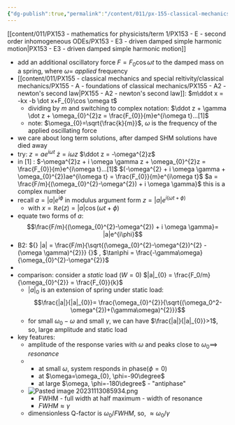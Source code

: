 ```yaml
---
{"dg-publish":true,"permalink":"/content/011/px-155-classical-mechanics-and-special-reltivity/classical-mechanics/px-155-d-simple-harmonic-motion/px-155-d9-driven-damped-simple-harmonic-motion/","created":"2024-10-01T18:27:09.666+01:00","updated":"2024-11-26T19:56:00.233+00:00"}
---
```


[[content/011/PX153 - mathematics for physicists/term 1/PX153 - E - second order inhomogeneous ODEs/PX153 - E3 - driven damped simple harmonic motion\|PX153 - E3 - driven damped simple harmonic motion]]
- add an additional oscillatory force $F=F_{0}\cos\omega t$ to the damped mass on a spring, where $\omega =$ *applied* frequency
- [[content/011/PX155 - classical mechanics and special reltivity/classical mechanics/PX155 - A - foundations of classical mechanics/PX155 - A2 - newton's second law\|PX155 - A2 - newton's second law]]: $m\ddot x = -kx -b \dot x+F_{0}\cos \omega t$
	- dividing by $m$ and switching to complex notation:
		$\ddot z + \gamma \dot z + \omega_{0}^{2}z = \frac{F_{0}}{m}e^{i\omega t}...[1]$
	- note: $\omega_{0}=\sqrt{\frac{k}{m}}$, $\omega$ is the frequency of the applied oscillating force
- we care about long term solutions, after damped SHM solutions have died away
- try: $z=ae^{i\omega t}$
		$\dot z = i\omega z$
		$\ddot z = -\omega^{2}z$
- in [1] : $-\omega^{2}z + i \omega \gamma z + \omega_{0}^{2}z = \frac{F_{0}}{m}e^{i\omega t}...[1]$ 
		$(-\omega^{2} + i \omega \gamma + \omega_{0}^{2})ae^{i\omega t} = \frac{F_{0}}{m}e^{i\omega t}$
		$a = \frac{F/m}{(\omega_{0}^{2}-\omega^{2}) + i \omega \gamma}$ this is a complex number
- recall $a=|a|e^{i\phi}$ in modulus argument form
		$z = |a|e^{i(\omega t+\phi)}$
	- with $x= \mathbb Re (z) = |a|\cos(\omega t+\phi)$
- equate two forms of $a$:
$$\frac{F/m}{(\omega_{0}^{2}-\omega^{2}) + i \omega \gamma}= |a|e^{i\phi}$$
- B2: ${} |a| = \frac{F/m}{\sqrt{(\omega_{0}^{2}-\omega^{2})^{2} - (\omega \gamma)^{2}}} {}$ , $\tan\phi = \frac{-\gamma\omega}{\omega_{0}^{2}-\omega^{2}}$
-
- comparison: consider a *static* load ($W=0$)
		$|a|_{0} = \frac{F_0/m}{\omega_{0}^{2}} = \frac{F_{0}}{k}$
	- $|a|_0$ is an extension of spring under static load:
$$\frac{|a|}{|a|_{0}}= \frac{\omega_{0}^{2}}{\sqrt{(\omega_0^2-\omega^{2})+(\gamma\omega)^{2}}}$$
	- for small $\omega_{0}-\omega$ and small $\gamma$, we can have $\frac{|a|}{|a|_{0}}>1$, so, large amplitude and static load
- key features: 
	- amplitude of the response varies with $\omega$ and peaks close to $\omega_{0} \implies$ *resonance*
	- 
		- at small $\omega$, system responds in phase($\phi=0$)
		- at $\omega=\omega_{0}, \phi=-90\degree$  
		- at large $\omega, \phi=-180\degree$  - "antiphase"
	- ![Pasted image 20231113085934.png](/img/user/pics/Pasted%20image%2020231113085934.png)
		- FWHM - full width at half maximum - width of resonance
		- $FWHM \approx \gamma$
	- dimensionless Q-factor is $\omega_0/FWHM$, so, $\approx \omega_0/\gamma$